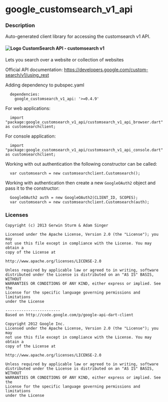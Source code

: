 # google_customsearch_v1_api

### Description

Auto-generated client library for accessing the customsearch v1 API.

#### ![Logo](http://www.google.com/images/icons/product/search-16.gif) CustomSearch API - customsearch v1

Lets you search over a website or collection of websites

Official API documentation: https://developers.google.com/custom-search/v1/using_rest

Adding dependency to pubspec.yaml

```
  dependencies:
    google_customsearch_v1_api: '>=0.4.9'
```

For web applications:

```
  import "package:google_customsearch_v1_api/customsearch_v1_api_browser.dart" as customsearchclient;
```

For console application:

```
  import "package:google_customsearch_v1_api/customsearch_v1_api_console.dart" as customsearchclient;
```

Working with out authentication the following constructor can be called:

```
  var customsearch = new customsearchclient.Customsearch();
```

Working with authentication then create a new `GoogleOAuth2` object and pass it to the constructor:


```
  GoogleOAuth2 auth = new GoogleOAuth2(CLIENT_ID, SCOPES);
  var customsearch = new customsearchclient.Customsearch(auth);
```

### Licenses

```
Copyright (c) 2013 Gerwin Sturm & Adam Singer

Licensed under the Apache License, Version 2.0 (the "License"); you may 
not use this file except in compliance with the License. You may obtain a 
copy of the License at

http://www.apache.org/licenses/LICENSE-2.0

Unless required by applicable law or agreed to in writing, software
distributed under the License is distributed on an "AS IS" BASIS, WITHOUT
WARRANTIES OR CONDITIONS OF ANY KIND, either express or implied. See the
License for the specific language governing permissions and limitations 
under the License

------------------------
Based on http://code.google.com/p/google-api-dart-client

Copyright 2012 Google Inc.
Licensed under the Apache License, Version 2.0 (the "License"); you may 
not use this file except in compliance with the License. You may obtain a
copy of the License at

http://www.apache.org/licenses/LICENSE-2.0

Unless required by applicable law or agreed to in writing, software
distributed under the License is distributed on an "AS IS" BASIS, WITHOUT
WARRANTIES OR CONDITIONS OF ANY KIND, either express or implied. See the
License for the specific language governing permissions and limitations 
under the License

```
